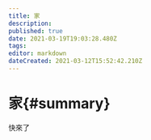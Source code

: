 ```yaml
---
title: 家
description: 
published: true
date: 2021-03-19T19:03:28.480Z
tags: 
editor: markdown
dateCreated: 2021-03-12T15:52:42.210Z
---
```


# 家{#summary}
快來了